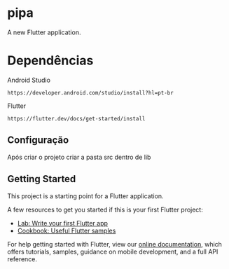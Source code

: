 # pipa

A new Flutter application.

# Dependências
Android Studio
```
https://developer.android.com/studio/install?hl=pt-br
```
Flutter
```
https://flutter.dev/docs/get-started/install
```

## Configuração
Após criar o projeto criar a pasta src dentro de lib

## Getting Started

This project is a starting point for a Flutter application.

A few resources to get you started if this is your first Flutter project:

- [Lab: Write your first Flutter app](https://flutter.dev/docs/get-started/codelab)
- [Cookbook: Useful Flutter samples](https://flutter.dev/docs/cookbook)

For help getting started with Flutter, view our
[online documentation](https://flutter.dev/docs), which offers tutorials,
samples, guidance on mobile development, and a full API reference.
